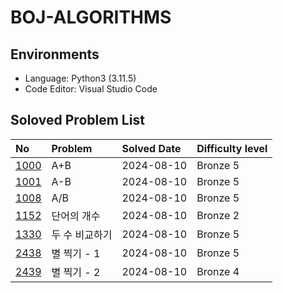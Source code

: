 # BOJ-ALGORITHMS

## Environments

- Language: Python3 (3.11.5)
- Code Editor: Visual Studio Code

## Soloved Problem List

| **No**                                                                         | **Problem**    | **Solved Date** | **Difficulty level** |
| :----------------------------------------------------------------------------- | :------------- | :-------------- | :------------------- |
| [1000](https://github.com/esaitchkim/boj-algorithms/blob/main/python3/1000.py) | A+B            | 2024-08-10      | Bronze 5             |
| [1001](https://github.com/esaitchkim/boj-algorithms/blob/main/python3/1001.py) | A-B            | 2024-08-10      | Bronze 5             |
| [1008](https://github.com/esaitchkim/boj-algorithms/blob/main/python3/1008.py) | A/B            | 2024-08-10      | Bronze 5             |
| [1152](https://github.com/esaitchkim/boj-algorithms/blob/main/python3/1152.py) | 단어의 개수    | 2024-08-10      | Bronze 2             |
| [1330](https://github.com/esaitchkim/boj-algorithms/blob/main/python3/1330.py) | 두 수 비교하기 | 2024-08-10      | Bronze 5             |
| [2438](https://github.com/esaitchkim/boj-algorithms/blob/main/python3/2438.py) | 별 찍기 - 1    | 2024-08-10      | Bronze 5             |
| [2439](https://github.com/esaitchkim/boj-algorithms/blob/main/python3/2439.py) | 별 찍기 - 2    | 2024-08-10      | Bronze 4             |
